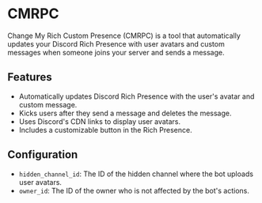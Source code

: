 # CMRPC

Change My Rich Custom Presence (CMRPC) is a tool that automatically updates your Discord Rich Presence with user avatars and custom messages when someone joins your server and sends a message.

## Features

- Automatically updates Discord Rich Presence with the user's avatar and custom message.
- Kicks users after they send a message and deletes the message.
- Uses Discord's CDN links to display user avatars.
- Includes a customizable button in the Rich Presence.

## Configuration

- `hidden_channel_id`: The ID of the hidden channel where the bot uploads user avatars.
- `owner_id`: The ID of the owner who is not affected by the bot's actions.

